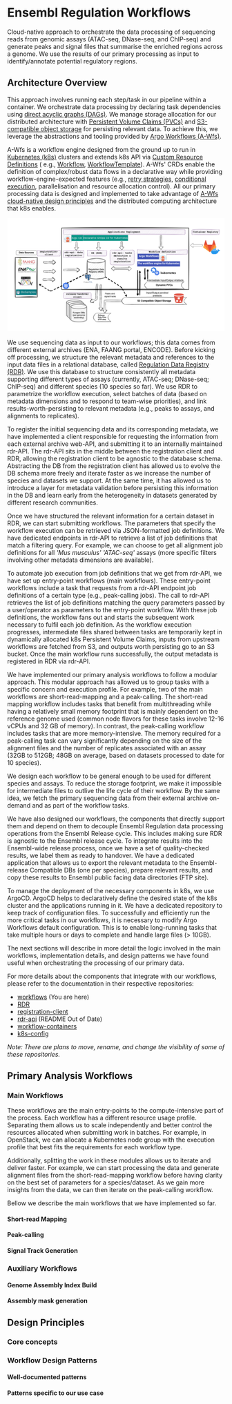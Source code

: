 # Ensembl Regulation Workflows

Cloud-native approach to orchestrate the data processing of sequencing reads from genomic assays (ATAC-seq,
DNase-seq, and ChIP-seq) and generate peaks and signal files that summarise the enriched regions across a genome. We
use the results of our primary processing as input to identify/annotate potential regulatory regions.

## Architecture Overview

This approach involves running each step/task in our pipeline within a container. We orchestrate data processing
by declaring task dependencies
using [direct acyclic graphs (DAGs)](https://argo-workflows.readthedocs.io/en/latest/walk-through/dag/). We manage
storage allocation for our distributed
architecture with [Persistent Volume Claims (PVCs)](https://kubernetes.io/docs/concepts/storage/persistent-volumes/) and
[S3-compatible object storage](https://en.wikipedia.org/wiki/Object_storage) for persisting relevant data. To
achieve this, we leverage the abstractions and tooling provided
by [Argo Workflows (A-Wfs)](https://argo-workflows.readthedocs.io/en/latest/).

A-Wfs is a workflow engine designed from the ground up to run
in [Kubernetes (k8s)](https://kubernetes.io/docs/concepts/overview/) clusters and
extends k8s API
via [Custom Resource Definitions](https://kubernetes.io/docs/concepts/extend-kubernetes/api-extension/custom-resources/) (
e.g., [Workflow](https://argo-workflows.readthedocs.io/en/latest/workflow-concepts/#the-workflow),
[WorkflowTemplate](https://argo-workflows.readthedocs.io/en/latest/workflow-templates/)).
A-Wfs' CRDs enable the definition of complex/robust data flows in a declarative way while providing
workflow-engine-expected features (e.g., [retry strategies](https://argo-workflows.readthedocs.io/en/latest/retries/),
[conditional execution](https://argo-workflows.readthedocs.io/en/latest/walk-through/conditionals/), parallelisation and
resource allocation control). All our primary processing
data is designed and implemented to take advantage
of [A-Wfs cloud-native design principles](https://argo-workflows.readthedocs.io/en/latest/architecture/) and the
distributed computing architecture that k8s enables.

![architecture_overview.png](architecture_overview.png)

We use sequencing data as input to our workflows; this data comes from different external archives (ENA, FAANG portal,
ENCODE). Before kicking off processing, we structure the relevant metadata and references to the input data files in a
relational database, called [Regulation Data Registry (RDR)](https://gitlab.ebi.ac.uk/ensreg/rdr). We use this database
to structure consistently all metadata
supporting different types of assays (currently, ATAC-seq; DNase-seq; ChIP-seq) and different species (10 species so
far). We use RDR to parametrize the workflow execution, select batches of data (based on metadata dimensions and to
respond to team-wise priorities), and link results-worth-persisting to relevant metadata (e.g., peaks to assays, and
alignments to replicates).

To register the initial sequencing data and its corresponding metadata, we have implemented a client responsible for
requesting the information from each external archive web-API, and submitting it to an internally maintained rdr-API.
The rdr-API sits in the middle between the registration client and RDR, allowing the registration client to be agnostic
to the database schema. Abstracting the DB from the registration client has allowed us to evolve the DB schema more
freely and iterate faster as we increase the number of species and datasets we support. At the same time, it has allowed
us to introduce a layer for metadata validation before persisting this information in the DB and learn early from the
heterogeneity in datasets generated by different research communities.

Once we have structured the relevant information for a certain dataset in RDR, we can start submitting workflows.
The parameters that specify the workflow execution can be retrieved via JSON-formatted job definitions. We have
dedicated endpoints in rdr-API to retrieve a list of job definitions that match a filtering query. For example, we can
choose to get all alignment job definitions for all _'Mus musculus'_ _'ATAC-seq'_ assays (more specific filters
involving other metadata dimensions are available).

To automate job execution from job definitions that we get from rdr-API, we have set up entry-point workflows (main
workflows). These entry-point workflows include a task that requests from a rdr-API endpoint job definitions of a
certain type (e.g., peak-calling jobs). The call to rdr-API retrieves the list of job definitions matching the query
parameters passed by a user/operator as parameters to the entry-point workflow. With these job definitions, the workflow
fans out and starts the subsequent work necessary to fulfil each job definition. As the workflow execution progresses,
intermediate files shared between tasks are temporarily kept in dynamically allocated k8s Persistent Volume Claims,
inputs from upstream workflows are fetched from S3, and outputs worth persisting go to an S3 bucket. Once the main
workflow runs successfully, the output metadata is registered in RDR via rdr-API.

We have implemented our primary analysis workflows to follow a modular approach. This modular approach has allowed us to
group tasks with a specific concern and execution profile. For example, two of the main workflows are short-read-mapping
and a peak-calling. The short-read mapping workflow includes tasks that benefit from multithreading while having a
relatively small memory footprint that is mainly dependent on the reference genome used (common node flavors for these
tasks involve 12-16 vCPUs and 32 GB of memory). In contrast, the peak-calling
workflow includes tasks that are more memory-intensive. The memory required for a
peak-calling task can vary significantly depending on the size of the alignment files and the number of replicates
associated with an assay (32GB to 512GB; 48GB on average, based on datasets processed to date for 10 species).

We design each workflow to be general enough to be used for different species and assays. To reduce the
storage footprint, we make it impossible for intermediate files to outlive the life cycle of their workflow. By the same
idea, we fetch the primary sequencing data from their external archive on-demand and as part of the workflow
tasks.

We have also designed our workflows, the components that directly support them and depend on
them to decouple Ensembl Regulation data processing operations from the Ensembl Release cycle. This includes making sure
RDR is agnostic to the Ensembl release cycle. To integrate results into the Ensembl-wide release process, once we
have a set of quality-checked results, we label them as ready to handover. We have a
dedicated application that allows us to export the relevant metadata to the Ensembl-release Compatible DBs (one per
species), prepare relevant results, and copy these results to Ensembl public facing data directories (FTP site).

To manage the deployment of the necessary components in k8s, we use ArgoCD. ArgoCD helps to declaratively define the
desired state of the k8s cluster and the applications running in it. We have a dedicated repository to keep track of
configuration files. To successfully and efficiently run the more critical tasks in our workflows, it is
necessary to modify Argo Workflows default configuration. This is to enable long-running tasks that take multiple hours
or days to complete and handle large files (> 10GB).

The next sections will describe in more detail the logic involved in the main workflows, implementation details, and
design patterns we have found useful when orchestrating the processing of our primary data.

For more details about the components that integrate with our workflows, please refer to the documentation in their
respective repositories:

- [workflows](https://gitlab.ebi.ac.uk/ensreg/workflows/workflow-templates) (You are here)
- [RDR](https://gitlab.ebi.ac.uk/ensreg/rdr)
- [registration-client](https://gitlab.ebi.ac.uk/ensreg/regulation-registration-client)
- [rdr-api](https://gitlab.ebi.ac.uk/ensreg/regulation-pipelines) (README Out of Date)
- [workflow-containers](https://gitlab.ebi.ac.uk/ensreg/workflow-containers)
- [k8s-config](https://gitlab.ebi.ac.uk/ensreg/regulation-pipelines-cd)

*Note: There are plans to move, rename, and change the visibility of some of these repositories.*

## Primary Analysis Workflows

### Main Workflows

These workflows are the main entry-points to the compute-intensive part of the process. Each workflow has a different
resource usage profile. Separating them allows us to scale independently and better control the resources allocated when
submitting work in batches. For example, in OpenStack, we can allocate a Kubernetes node group with the execution
profile that best fits the requirements for each workflow type.

Additionally, splitting the work in these modules allows us to iterate and deliver faster. For example, we can start
processing the data and generate alignment files from the short-read-mapping workflow before having clarity on the best
set of parameters for a species/dataset. As we gain more insights from the data, we can then iterate on the peak-calling
workflow.

Bellow we describe the main workflows that we have implemented so far.

#### Short-read Mapping

#### Peak-calling

#### Signal Track Generation

### Auxiliary Workflows

#### Genome Assembly Index Build

#### Assembly mask generation

####

## Design Principles

### Core concepts

### Workflow Design Patterns

#### Well-documented patterns

#### Patterns specific to our use case




